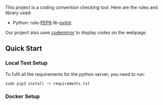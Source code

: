 This project is a coding convention checking tool. Here are the rules and library used:

* Python: rule-[PEP8](https://www.python.org/dev/peps/pep-0008/) lib-[pylint](https://www.pylint.org/#install).

Our project also uses [codemirror](https://codemirror.net/) to display codes on the webpage.
## Quick Start
### Local Test Setup
To fufil all the requirements for the python server, you need to run:
```
sudo pip3 install -r requirements.txt
```

### Docker Setup